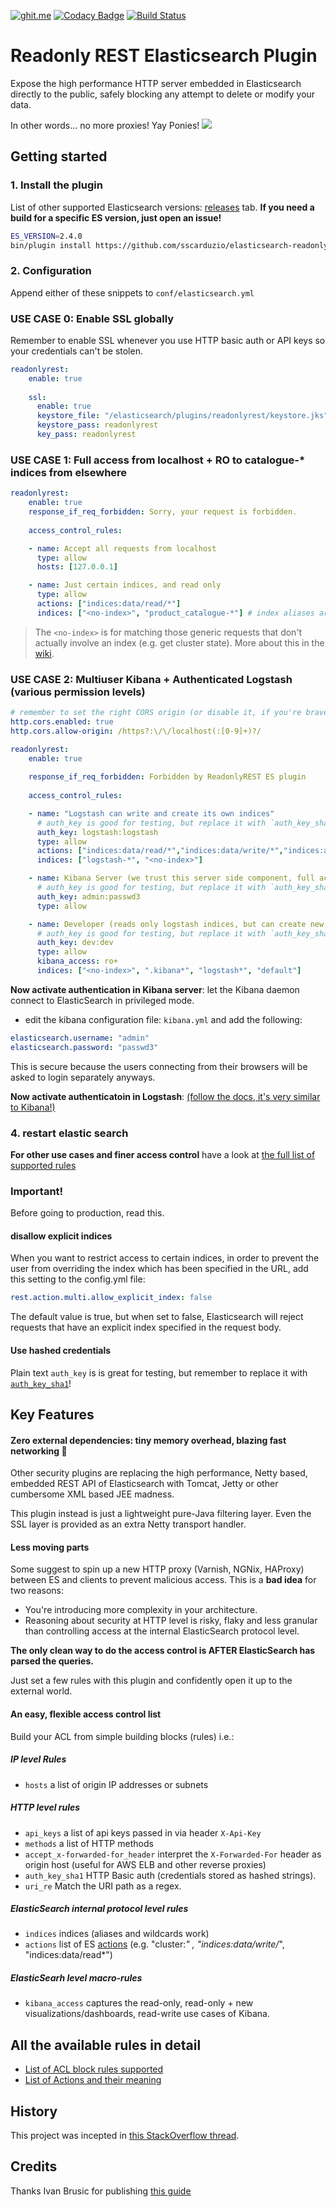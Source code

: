 [![ghit.me](https://ghit.me/badge.svg?repo=sscarduzio/elasticsearch-readonlyrest-plugin)](https://ghit.me/repo/sscarduzio/elasticsearch-readonlyrest-plugin)
[![Codacy Badge](https://api.codacy.com/project/badge/grade/9ef51ae1e6e34deba913f22e2e4cbd56)](https://www.codacy.com/app/scarduzio/elasticsearch-readonlyrest-plugin)
[![Build Status](https://travis-ci.org/sscarduzio/elasticsearch-readonlyrest-plugin.svg?branch=master)](https://travis-ci.org/sscarduzio/elasticsearch-readonlyrest-plugin)

# Readonly REST Elasticsearch Plugin
Expose the high performance HTTP server embedded in Elasticsearch directly to the public, safely blocking any attempt to delete or modify your data.

In other words... no more proxies! Yay Ponies!
![](http://i.imgur.com/8CLtS1Z.jpg)

## Getting started

### 1. Install the plugin 

List of other supported Elasticsearch versions: [releases](https://github.com/sscarduzio/elasticsearch-readonlyrest-plugin/releases) tab.
**If you need a build for a specific ES version, just open an issue!** 

```bash
ES_VERSION=2.4.0
bin/plugin install https://github.com/sscarduzio/elasticsearch-readonlyrest-plugin/releases/download/v1.10.0_es-v$ES_VERSION/elasticsearch-readonlyrest-v1.10.0_es-v$ES_VERSION.zip
```

### 2. Configuration

Append either of these snippets to `conf/elasticsearch.yml`

### USE CASE 0: Enable SSL globally
Remember to enable SSL whenever you use HTTP basic auth or API keys so your credentials can't be stolen.
```yml
readonlyrest:
    enable: true
    
    ssl:
      enable: true
      keystore_file: "/elasticsearch/plugins/readonlyrest/keystore.jks"
      keystore_pass: readonlyrest
      key_pass: readonlyrest
```

### USE CASE 1: Full access from localhost + RO to catalogue-* indices from elsewhere

```yml
readonlyrest:
    enable: true
    response_if_req_forbidden: Sorry, your request is forbidden.
    
    access_control_rules:

    - name: Accept all requests from localhost
      type: allow
      hosts: [127.0.0.1]

    - name: Just certain indices, and read only
      type: allow
      actions: ["indices:data/read/*"]
      indices: ["<no-index>", "product_catalogue-*"] # index aliases are taken in account!
```

> The `<no-index>` is for matching those generic requests that don't actually  involve an index (e.g. get cluster state). More about this in the [wiki](https://github.com/sscarduzio/elasticsearch-readonlyrest-plugin/wiki/Supported-Rules#a-note-on-no-index).

### USE CASE 2: Multiuser Kibana + Authenticated Logstash (various permission levels)
```yml
# remember to set the right CORS origin (or disable it, if you're brave). See https://github.com/elastic/kibana/issues/6719
http.cors.enabled: true
http.cors.allow-origin: /https?:\/\/localhost(:[0-9]+)?/

readonlyrest:
    enable: true
    
    response_if_req_forbidden: Forbidden by ReadonlyREST ES plugin
    
    access_control_rules:

    - name: "Logstash can write and create its own indices"
      # auth_key is good for testing, but replace it with `auth_key_sha1`!
      auth_key: logstash:logstash
      type: allow
      actions: ["indices:data/read/*","indices:data/write/*","indices:admin/template/*","indices:admin/create"]
      indices: ["logstash-*", "<no-index>"]

    - name: Kibana Server (we trust this server side component, full access granted via HTTP authentication)
      # auth_key is good for testing, but replace it with `auth_key_sha1`!
      auth_key: admin:passwd3
      type: allow

    - name: Developer (reads only logstash indices, but can create new charts/dashboards)
      # auth_key is good for testing, but replace it with `auth_key_sha1`!
      auth_key: dev:dev
      type: allow
      kibana_access: ro+
      indices: ["<no-index>", ".kibana*", "logstash*", "default"]

```
**Now activate authentication in Kibana server**: let the Kibana daemon connect to ElasticSearch in privileged mode.

* edit the kibana configuration file: `kibana.yml` and add the following:

```yml
elasticsearch.username: "admin"
elasticsearch.password: "passwd3"
```

This is secure because the users connecting from their browsers will be asked to login separately anyways.

**Now activate authenticatoin in Logstash**: [(follow the docs, it's very similar to Kibana!)](https://www.elastic.co/guide/en/shield/current/logstash.html#ls-http-auth-basic)

### 4. restart elastic search

**For other use cases and finer access control** have a look at [the full list of supported rules](https://github.com/sscarduzio/elasticsearch-readonlyrest-plugin/wiki/Supported-Rules)

### Important!
Before going to production, read this.

#### disallow explicit indices 
When you want to restrict access to certain indices, in order to prevent the user from overriding the index which has been specified in the URL, add this setting to the config.yml file:

```yml
rest.action.multi.allow_explicit_index: false
```

The default value is true, but when set to false, Elasticsearch will reject requests that have an explicit index specified in the request body.

#### Use hashed credentials
Plain text `auth_key` is is great for testing, but remember to replace it with [`auth_key_sha1`](https://github.com/sscarduzio/elasticsearch-readonlyrest-plugin/wiki/Supported-Rules#list-of-supported-rules-in-acl-blocks)! 


## Key Features

#### Zero external dependencies: tiny memory overhead, blazing fast networking :rocket:
Other security plugins are replacing the high performance, Netty based, embedded REST API of Elasticsearch with Tomcat, Jetty or other cumbersome XML based JEE madness.

This plugin instead is just a lightweight pure-Java filtering layer. Even the SSL layer is provided as an extra Netty transport handler.

#### Less moving parts
Some suggest to spin up a new HTTP proxy (Varnish, NGNix, HAProxy) between ES and clients to prevent malicious access. This is a **bad idea** for two reasons:
- You're introducing more complexity in your architecture.
- Reasoning about security at HTTP level is risky, flaky and less granular than controlling access at the internal ElasticSearch protocol level.

**The only clean way to do the access control is AFTER ElasticSearch has parsed the queries.**

Just set a few rules with this plugin and confidently open it up to the external world.

#### An easy, flexible access control list
Build your ACL from simple building blocks (rules) i.e.:

##### IP level Rules
* ```hosts``` a list of origin IP addresses or subnets

##### HTTP level rules
* ```api_keys``` a list of api keys passed in via header ```X-Api-Key```
* ```methods``` a list of HTTP methods
* ```accept_x-forwarded-for_header``` interpret the ```X-Forwarded-For``` header as origin host (useful for AWS ELB and other reverse proxies)
* ```auth_key_sha1``` HTTP Basic auth (credentials stored as hashed strings).
* ```uri_re``` Match the URI path as a regex.

##### ElasticSearch internal protocol level rules
* ```indices``` indices (aliases and wildcards work)
* ```actions``` list of ES [actions](https://github.com/sscarduzio/elasticsearch-readonlyrest-plugin/wiki/Supported-Rules#actions-and-apis) (e.g. "cluster:*" , "indices:data/write/*", "indices:data/read*")

##### ElasticSearh level macro-rules
* ```kibana_access``` captures the read-only, read-only + new visualizations/dashboards, read-write use cases of Kibana.

## All the available rules in detail
* [List of ACL block rules supported](https://github.com/sscarduzio/elasticsearch-readonlyrest-plugin/wiki/Supported-Rules)
* [List of Actions and their meaning](https://github.com/sscarduzio/elasticsearch-readonlyrest-plugin/wiki/Supported-Rules#actions-and-apis)

## History
This project was incepted in [this StackOverflow thread](http://stackoverflow.com/questions/20406707/using-cloudfront-to-expose-elasticsearch-rest-api-in-read-only-get-head "StackOverflow").

## Credits
Thanks Ivan Brusic for publishing [this guide](http://blog.brusic.com/2011/09/create-pluggable-rest-endpoints-in.html "Ivan Brusic blog")
